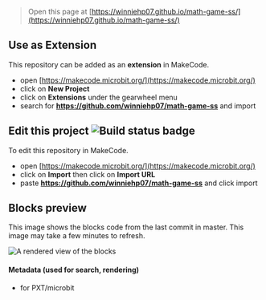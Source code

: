 
> Open this page at [https://winniehp07.github.io/math-game-ss/](https://winniehp07.github.io/math-game-ss/)

## Use as Extension

This repository can be added as an **extension** in MakeCode.

* open [https://makecode.microbit.org/](https://makecode.microbit.org/)
* click on **New Project**
* click on **Extensions** under the gearwheel menu
* search for **https://github.com/winniehp07/math-game-ss** and import

## Edit this project ![Build status badge](https://github.com/winniehp07/math-game-ss/workflows/MakeCode/badge.svg)

To edit this repository in MakeCode.

* open [https://makecode.microbit.org/](https://makecode.microbit.org/)
* click on **Import** then click on **Import URL**
* paste **https://github.com/winniehp07/math-game-ss** and click import

## Blocks preview

This image shows the blocks code from the last commit in master.
This image may take a few minutes to refresh.

![A rendered view of the blocks](https://github.com/winniehp07/math-game-ss/raw/master/.github/makecode/blocks.png)

#### Metadata (used for search, rendering)

* for PXT/microbit
<script src="https://makecode.com/gh-pages-embed.js"></script><script>makeCodeRender("{{ site.makecode.home_url }}", "{{ site.github.owner_name }}/{{ site.github.repository_name }}");</script>
